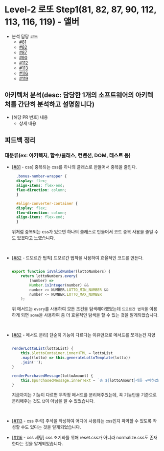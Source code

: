 # Level-2 로또 Step1(81, 82, 87, 90, 112, 113, 116, 119) - 앨버
- 분석 담당 코드
    - [#81](https://github.com/woowacourse/javascript-lotto/pull/81)
    - [#82](https://github.com/woowacourse/javascript-lotto/pull/82)
    - [#87](https://github.com/woowacourse/javascript-lotto/pull/87)
    - [#90](https://github.com/woowacourse/javascript-lotto/pull/90)
    - [#112](https://github.com/woowacourse/javascript-lotto/pull/112)
    - [#113](https://github.com/woowacourse/javascript-lotto/pull/113)
    - [#116](https://github.com/woowacourse/javascript-lotto/pull/116)
    - [#119](https://github.com/woowacourse/javascript-lotto/pull/119)



## 아키텍처 분석(desc: 담당한 1개의 소프트웨어의 아키텍처를 간단히 분석하고 설명합니다)
- [해당 PR 번호] 내용
    - 상세 내용

## 피드백 정리
### 대분류(ex: 아키텍처, 함수/클래스, 컨벤션, DOM, 테스트 등)
- [[#81](https://github.com/woowacourse/javascript-lotto/pull/81#discussion_r814068248) - css] 중복되는 css를 하나의 클래스로 만들어서 중복을 줄인다.
  ```css
    .bonus-number-wrapper {
    display: flex;
    align-items: flex-end;
    flex-direction: column;
    }

    #align-converter-container {
    display: flex;
    flex-direction: column;
    align-items: flex-end;
    }
  ```
  
  위처럼 중복되는 css가 있으면 하나의 클래스로 만들어서 코드 중복 사용을 줄일 수도 있겠다고 느꼈습니다.

<br>

- [[#82](https://github.com/woowacourse/javascript-lotto/pull/82/files/b4f543c1072422b932f3a57e9e2cea989732fd01#r813912754) - 드모르간 법칙] 드모르간 법칙을 사용하여 효율적인 코드를 만든다.

    ```javascript

    export function isValidNumber(lottoNumbers) {
        return lottoNumbers.every(
            (number) =>
            Number.isInteger(number) &&
            number >= NUMBER.LOTTO_MIN_NUMBER &&
            number <= NUMBER.LOTTO_MAX_NUMBER
        );

    ```

    위 메서드는 `every`를 사용하여 모든 조건을 탐색해야했었는데 `드모르간 법칙`을 이용하게 되면 `some`을 사용하여 좀 더 효율적인 탐색을 할 수 있는 것을 알게되었습니다.

<br>

- [[#82](https://github.com/woowacourse/javascript-lotto/pull/82/files/b4f543c1072422b932f3a57e9e2cea989732fd01#r813916377) - 메서드 분리] 단순히 기능이 다르다는 이유만으로 메서드를 쪼개는건 지양

    ```javascript

    renderLottoList(lottoList) {
        this.$lottoContainer.innerHTML = lottoList
        .map((lotto) => this.generateLottoTemplate(lotto))
        .join('');
    } 

    renderPurchasedMessage(lottoAmount) {
        this.$purchasedMessage.innerText = `총 ${lottoAmount}개를 구매하였습니다.`;
    }

    ```

    지금까지는 기능이 다르면 무작정 메서드를 분리해주었는데, 꼭 기능만을 기준으로 분리해주는 것도 `답`이 아님을 알 수 있었습니다.

<br>


- [[#113](https://github.com/woowacourse/javascript-lotto/pull/113#discussion_r814420062) - css 주석] 주석을 작성하여 어디에 사용되는 css인지 파악할 수 있도록 작성할 수도 있다는 것을 알게되었습니다.

- [[#116](https://github.com/woowacourse/javascript-lotto/pull/116#discussion_r815274010) - css 세팅] css 초기화를 위해 reset.css가 아니라 normalize.css도 존재한다는 것을 알게되었습니다.


